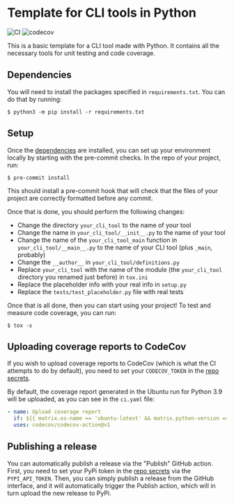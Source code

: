 # Template for CLI tools in Python

![CI](https://github.com/sorjente/python-cli-template/workflows/CI/badge.svg)
![codecov](https://codecov.io/gh/sorjente/python-cli-template/branch/master/graph/badge.svg)

This is a basic template for a CLI tool made with Python. It contains all the necessary
tools for unit testing and code coverage.

## Dependencies

You will need to install the packages specified in `requirements.txt`. You can do that
by running:

```text
$ python3 -m pip install -r requirements.txt
```

## Setup

Once the [dependencies](#dependencies) are installed, you can set up your environment
locally by starting with the pre-commit checks. In the repo of your project, run:

```text
$ pre-commit install
```

This should install a pre-commit hook that will check that the files of your project
are correctly formatted before any commit.

Once that is done, you should perform the following changes:

- Change the directory `your_cli_tool` to the name of your tool
- Change the name in `your_cli_tool/__init__.py` to the name of your tool
- Change the name of the `your_cli_tool_main` function in `your_cli_tool/__main__.py`
  to the name of your CLI tool (plus `_main`, probably)
- Change the `__author__` in `your_cli_tool/definitions.py`
- Replace `your_cli_tool` with the name of the module (the `your_cli_tool` directory
  you renamed just before) in `tox.ini`
- Replace the placeholder info with your real info in `setup.py`
- Replace the `tests/test_placeholder.py` file with real tests

Once that is all done, then you can start using your project! To test and measure code
coverage, you can run:

```text
$ tox -s
```

## Uploading coverage reports to CodeCov

If you wish to upload coverage reports to CodeCov (which is what the CI attempts to do
by default), you need to set your `CODECOV_TOKEN` in the
[repo secrets](https://docs.github.com/en/actions/reference/encrypted-secrets).

By default, the coverage report generated in the Ubuntu run for Python 3.9 will be
uploaded, as you can see in the `ci.yaml` file:

```yaml
- name: Upload coverage report
  if: ${{ matrix.os-name == 'ubuntu-latest' && matrix.python-version == '3.9' }}
  uses: codecov/codecov-action@v1
```

## Publishing a release

You can automatically publish a release via the "Publish" GitHub action. First, you need
to set your PyPi token in the
[repo secrets](https://docs.github.com/en/actions/reference/encrypted-secrets) via the
`PYPI_API_TOKEN`. Then, you can simply publish a release from the GitHub interface, and
it will automatically trigger the Publish action, which will in turn upload the new
release to PyPi.
